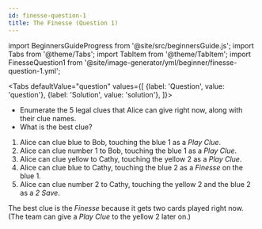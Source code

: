 ```yaml
---
id: finesse-question-1
title: The Finesse (Question 1)
---
```


import BeginnersGuideProgress from '@site/src/beginnersGuide.js';
import Tabs from '@theme/Tabs';
import TabItem from '@theme/TabItem';
import FinesseQuestion1 from '@site/image-generator/yml/beginner/finesse-question-1.yml';

<BeginnersGuideProgress id="finesse-question-1" />

<!-- lint disable no-undefined-references -->

<Tabs
  defaultValue="question"
  values={[
    {label: 'Question', value: 'question'},
    {label: 'Solution', value: 'solution'},
  ]}>
<TabItem value="question">

- Enumerate the 5 legal clues that Alice can give right now, along with their clue names.
- What is the best clue?

</TabItem>
<TabItem value="solution">

1. Alice can clue blue to Bob, touching the blue 1 as a *Play Clue*.
1. Alice can clue number 1 to Bob, touching the blue 1 as a *Play Clue*.
1. Alice can clue yellow to Cathy, touching the yellow 2 as a *Play Clue*.
1. Alice can clue blue to Cathy, touching the blue 2 as a *Finesse* on the blue 1.
1. Alice can clue number 2 to Cathy, touching the yellow 2 and the blue 2 as a *2 Save*.

The best clue is the *Finesse* because it gets two cards played right now. (The team can give a *Play Clue* to the yellow 2 later on.)

</TabItem>
</Tabs>

<FinesseQuestion1 />
